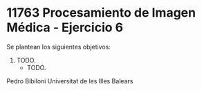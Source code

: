 # 11763 Procesamiento de Imagen Médica - Ejercicio 6

Se plantean los siguientes objetivos:

1. TODO.
    * TODO.

Pedro Bibiloni
Universitat de les Illes Balears

